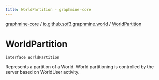 ```yaml
---
title: WorldPartition - graphmine-core
---
```


[graphmine-core](../index.html) / [io.github.sof3.graphmine.world](index.html) / [WorldPartition](./-world-partition.html)

# WorldPartition

`interface WorldPartition`

Represents a partition of a World. World partitioning is controlled by the server based on WorldUser activity.

